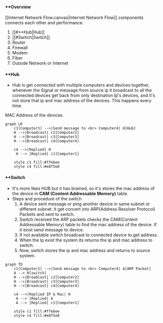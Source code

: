 #### **Overview

[[Internet Network Flow.canvas|Internet Network Flow]] components connects each other and performance.
1. [[#**Hub|Hub]]
2. [[#Switch|Switch]]
3. Router
4. Firewall
5. Modem
6. Fiber
7. Outside Network or Internet

#### **Hub
- Hub is get connected with multiple computers and devices together,  whenever the Signal or message from source ip it broadcast to all the connected devices get back from only destination Ip's devices, and it's not store that ip and mac address of the devices. This happens every time.

MAC Address of the devices.

```mermaid
graph LR
    c1[Computer1] -->|Send message to <br> Computer4| H[Hub]
    H -->|Broadcast| c2[Computer2]
    H -->|Broadcast| c3[Computer3]
    H -->|Broadcast| c4[Computer4]
    
    c4 -->|Replied| H
     H --> |Replied| c1[Computer1]
    
    style c1 fill:#ffebee
    style c4 fill:#e8f5e8
```

#### **Switch
- It's more likes HUB but it has brained, so it's stores the mac address of the device in **CAM 
(Content Addressable Memory)** table.
- Steps and procedure of the switch
	1. A device sent message or ping another device in same subnet or different subnet. It get convert into ARP(Address Resolver Protocol) Packets and sent to switch.
	2. Switch received the ARP packets checks the CAM(Content Addressable Memory) table to find the mac address of the device. If it exist send message to device.
	3. If not available switch broadcast to connected device to get address.
	4. When the Ip exist the system its returns the ip and mac address to switch.
	5. Now, switch stores the ip and mac address and returns to source system.


```mermaid
graph TD
    c1[Computer1] -->|Send message to <br> Computer4| A[ARP Packet]
    A --> H[switch] 
    H -->|Broadcast| c2[Computer2]
    H -->|Broadcast| c3[Computer3]
    H -->|Broadcast| c4[Computer4]

    c4 -->|Replied IP & Mac| H
     H --> |Replied| A
     A --> |Replied| c1[Computer1]
     
    style c1 fill:#ffebee
    style c4 fill:#e8f5e8
```

